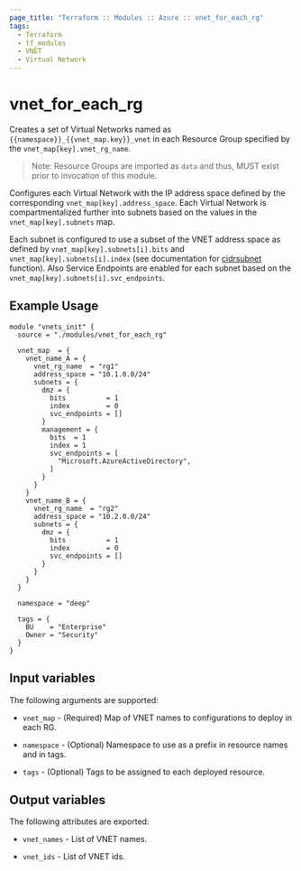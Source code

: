 ```yaml
---
page_title: "Terraform :: Modules :: Azure :: vnet_for_each_rg"
tags:
  - Terraform
  - tf_modules
  - VNET
  - Virtual Network
---
```

# vnet_for_each_rg

Creates a set of Virtual Networks named as `{{namespace}}_{{vnet_map.key}}_vnet` in each Resource Group specified by the `vnet_map[key].vnet_rg_name`.

> Note: Resource Groups are imported as `data` and thus, MUST exist prior to invocation of this module.

Configures each Virtual Network with the IP address space defined by the corresponding `vnet_map[key].address_space`. Each Virtual Network is compartmentalized further into subnets based on the values in the `vnet_map[key].subnets` map.

Each subnet is configured to use a subset of the VNET address space as defined by `vnet_map[key].subnets[i].bits` and `vnet_map[key].subnets[i].index` (see documentation for [cidrsubnet][1] function). Also Service Endpoints are enabled for each subnet based on the `vnet_map[key].subnets[i].svc_endpoints`.

[1]: https://www.terraform.io/docs/configuration/functions/cidrsubnet.html

## Example Usage

```hcl
module "vnets_init" {
  source = "./modules/vnet_for_each_rg"

  vnet_map  = {
    vnet_name_A = {
      vnet_rg_name  = "rg1"
      address_space = "10.1.0.0/24"
      subnets = {
        dmz = {
          bits          = 1
          index         = 0
          svc_endpoints = []
        }
        management = {
          bits  = 1
          index = 1
          svc_endpoints = [
            "Microsoft.AzureActiveDirectory",
          ]
        }
      }
    }
    vnet_name_B = {
      vnet_rg_name  = "rg2"
      address_space = "10.2.0.0/24"
      subnets = {
        dmz = {
          bits          = 1
          index         = 0
          svc_endpoints = []
        }
      }
    }
  }

  namespace = "deep"

  tags = {
    BU    = "Enterprise"
    Owner = "Security"
  }
}
```

## Input variables

The following arguments are supported:

* `vnet_map` - (Required) Map of VNET names to configurations to deploy in each RG.

* `namespace` - (Optional) Namespace to use as a prefix in resource names and in tags.

* `tags` - (Optional) Tags to be assigned to each deployed resource.

## Output variables

The following attributes are exported:

* `vnet_names` - List of VNET names.

* `vnet_ids` - List of VNET ids.
